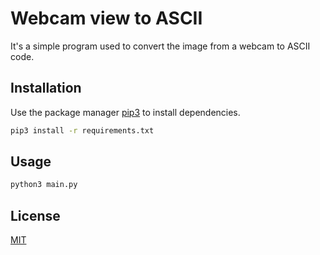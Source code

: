 # Webcam view to ASCII

It's a simple program used to convert the image from a webcam to ASCII code.

## Installation

Use the package manager [pip3](https://pip.pypa.io/en/stable/) to install dependencies.

```bash
pip3 install -r requirements.txt
```

## Usage

```python 
python3 main.py
```

## License

[MIT](https://choosealicense.com/licenses/mit/)
